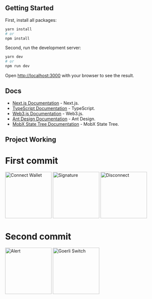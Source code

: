 ## Getting Started

First, install all packages:

```bash
yarn install
# or
npm install
```

Second, run the development server:

```bash
yarn dev
# or
npm run dev
```

Open [http://localhost:3000](http://localhost:3000) with your browser to see the result.

## Docs

- [Next.js Documentation](https://nextjs.org/docs) - Next.js.
- [TypeScript Documentation](https://www.typescriptlang.org/) - TypeScript.
- [Web3.js Documentation](https://web3js.readthedocs.io/en/v1.8.2/) - Web3.js.
- [Ant Design Documentation](https://ant.design/) - Ant Design.
- [MobX State Tree Documentation](https://mobx-state-tree.js.org/intro/welcome) - MobX State Tree.

## Project Working

# First commit

<img src="https://github.com/LautiRad/rather-labs-challenge/tree/main/public/Project/Captura01.png" alt="Connect Wallet" height="150"/>
<img src="https://github.com/LautiRad/rather-labs-challenge/tree/main/public/Project/Captura02.png" alt="Signature" height="150"/>
<img src="https://github.com/LautiRad/rather-labs-challenge/tree/main/public/Project/Captura03.png" alt="Disconnect" height="150"/>

# Second commit

<img src="https://github.com/LautiRad/rather-labs-challenge/tree/main/public/Project/Captura04.png" alt="Alert" height="150"/>
<img src="https://github.com/LautiRad/rather-labs-challenge/tree/main/public/Project/Captura05.png" alt="Goerli Switch" height="150"/>
